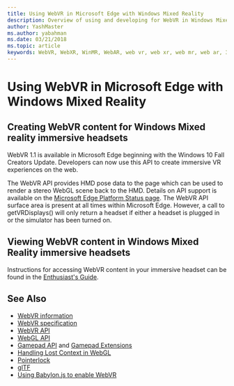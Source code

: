 ```yaml
---
title: Using WebVR in Microsoft Edge with Windows Mixed Reality
description: Overview of using and developing for WebVR in Windows Mixed Reality
author: YashMaster
ms.author: yabahman
ms.date: 03/21/2018
ms.topic: article
keywords: WebVR, WebXR, WinMR, WebAR, web vr, web xr, web mr, web ar, 360, 360 video, 360 videos, 360 photo, 360 photos, 360 content, immersive web, immersiveweb, IW
---
```




# Using WebVR in Microsoft Edge with Windows Mixed Reality

## Creating WebVR content for Windows Mixed reality immersive headsets

WebVR 1.1 is available in Microsoft Edge beginning with the Windows 10 Fall Creators Update. Developers can now use this API to create immersive VR experiences on the web.

The WebVR API provides HMD pose data to the page which can be used to render a stereo WebGL scene back to the HMD. Details on API support is available on the [Microsoft Edge Platform Status page](https://developer.microsoft.com/microsoft-edge/platform/status/webvr/). The WebVR API surface area is present at all times within Microsoft Edge. However, a call to getVRDisplays() will only return a headset if either a headset is plugged in or the simulator has been turned on.

## Viewing WebVR content in Windows Mixed Reality immersive headsets

Instructions for accessing WebVR content in your immersive headset can be found in the [Enthusiast's Guide](https://docs.microsoft.com/windows/mixed-reality/enthusiast-guide/webvr).

## See Also
* [WebVR information](https://webvr.info)
* [WebVR specification](https://w3c.github.io/webvr/)
* [WebVR API](https://msdn.microsoft.com/library/mt806281(v=vs.85).aspx)
* [WebGL API](https://msdn.microsoft.com/library/bg182648(v=vs.85).aspx)
* [Gamepad API](https://msdn.microsoft.com/library/dn743630(v=vs.85).aspx) and [Gamepad Extensions](https://w3c.github.io/gamepad/extensions.html)
* [Handling Lost Context in WebGL](https://www.khronos.org/webgl/wiki/HandlingContextLost)
* [Pointerlock](https://www.w3.org/TR/pointerlock/)
* [glTF](https://www.khronos.org/gltf)
* [Using Babylon.js to enable WebVR](https://docs.microsoft.com/windows/uwp/get-started/adding-webvr-to-a-babylonjs-game)

